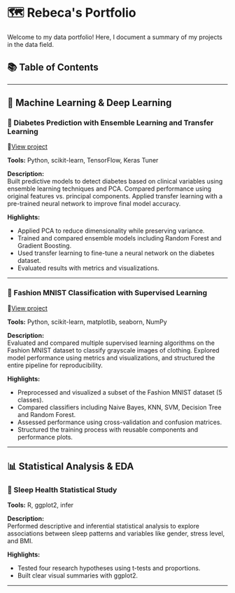 # 🗺 Rebeca's Portfolio
Welcome to my data portfolio! Here, I document a summary of my projects in the data field.

## 📚 Table of Contents

---

## 🤖 Machine Learning & Deep Learning


### 🔬 Diabetes Prediction with Ensemble Learning and Transfer Learning 
🔗[View project](./machine_learning/diabetes_prediction_transfer_learning)  

**Tools:** Python, scikit-learn, TensorFlow, Keras Tuner

**Description:**  
Built predictive models to detect diabetes based on clinical variables using ensemble learning techniques and PCA. Compared performance using original features vs. principal components. Applied transfer learning with a pre-trained neural network to improve final model accuracy.

**Highlights:**
- Applied PCA to reduce dimensionality while preserving variance.
- Trained and compared ensemble models including Random Forest and Gradient Boosting.
- Used transfer learning to fine-tune a neural network on the diabetes dataset.
- Evaluated results with metrics and visualizations.

---

### 👟 Fashion MNIST Classification with Supervised Learning
🔗[View project](./machine_learning/fashion_mnist_supervised_learning)  

**Tools:** Python, scikit-learn, matplotlib, seaborn, NumPy  



**Description:**  
Evaluated and compared multiple supervised learning algorithms on the Fashion MNIST dataset to classify grayscale images of clothing. Explored model performance using metrics and visualizations, and structured the entire pipeline for reproducibility.

**Highlights:**
- Preprocessed and visualized a subset of the Fashion MNIST dataset (5 classes).
- Compared classifiers including Naive Bayes, KNN, SVM, Decision Tree and Random Forest.
- Assessed performance using cross-validation and confusion matrices.
- Structured the training process with reusable components and performance plots.



---

## 📊 Statistical Analysis & EDA

### 🧩 Sleep Health Statistical Study

**Tools:** R, ggplot2, infer

**Description:**  
Performed descriptive and inferential statistical analysis to explore associations between sleep patterns and variables like gender, stress level, and BMI.

**Highlights:**
- Tested four research hypotheses using t-tests and proportions.
- Built clear visual summaries with ggplot2.

---
